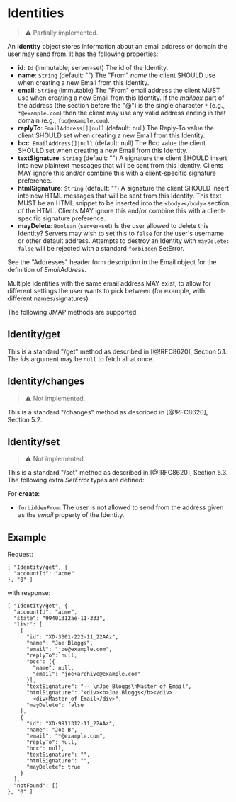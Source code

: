 # Identities

> :warning:
> Partially implemented.

An **Identity** object stores information about an email address or domain the user may send from. It has the following properties:

- **id**: `Id` (immutable; server-set)
  The id of the Identity.
- **name**: `String` (default: "")
  The "From" *name* the client SHOULD use when creating a new Email from this Identity.
- **email**: `String` (immutable)
  The "From" email address the client MUST use when creating a new Email from this Identity. If the *mailbox* part of the address (the section before the "@") is the single character `*` (e.g., `*@example.com`) then the client may use any valid address ending in that domain (e.g., `foo@example.com`).
- **replyTo**: `EmailAddress[]|null` (default: null)
  The Reply-To value the client SHOULD set when creating a new Email from this Identity.
- **bcc**: `EmailAddress[]|null` (default: null)
  The Bcc value the client SHOULD set when creating a new Email from this Identity.
- **textSignature**: `String` (default: "")
  A signature the client SHOULD insert into new plaintext messages that will be sent from this Identity. Clients MAY ignore this and/or combine this with a client-specific signature preference.
- **htmlSignature**: `String` (default: "")
  A signature the client SHOULD insert into new HTML messages that will be sent from this Identity. This text MUST be an HTML snippet to be inserted into the `<body></body>` section of the HTML. Clients MAY ignore this and/or combine this with a client-specific signature preference.
- **mayDelete**: `Boolean` (server-set)
  Is the user allowed to delete this Identity? Servers may wish to set this to `false` for the user's username or other default address. Attempts to destroy an Identity with `mayDelete: false` will be rejected with a standard `forbidden` SetError.

See the "Addresses" header form description in the Email object for the definition of *EmailAddress*.

Multiple identities with the same email address MAY exist, to allow for different settings the user wants to pick between (for example, with different names/signatures).

The following JMAP methods are supported.

## Identity/get

This is a standard "/get" method as described in [@!RFC8620], Section 5.1. The *ids* argument may be `null` to fetch all at once.

## Identity/changes

> :warning:
> Not implemented.

This is a standard "/changes" method as described in [@!RFC8620], Section 5.2.

## Identity/set

> :warning:
> Not implemented.

This is a standard "/set" method as described in [@!RFC8620], Section 5.3. The following extra *SetError* types are defined:

For **create**:

- `forbiddenFrom`: The user is not allowed to send from the address given as
  the *email* property of the Identity.

## Example

Request:

    [ "Identity/get", {
      "accountId": "acme"
    }, "0" ]

with response:

    [ "Identity/get", {
      "accountId": "acme",
      "state": "99401312ae-11-333",
      "list": [
        {
          "id": "XD-3301-222-11_22AAz",
          "name": "Joe Bloggs",
          "email": "joe@example.com",
          "replyTo": null,
          "bcc": [{
            "name": null,
            "email": "joe+archive@example.com"
          }],
          "textSignature": "-- \nJoe Bloggs\nMaster of Email",
          "htmlSignature": "<div><b>Joe Bloggs</b></div>
            <div>Master of Email</div>",
          "mayDelete": false
        },
        {
          "id": "XD-9911312-11_22AAz",
          "name": "Joe B",
          "email": "*@example.com",
          "replyTo": null,
          "bcc": null,
          "textSignature": "",
          "htmlSignature": "",
          "mayDelete": true
        }
      ],
      "notFound": []
    }, "0" ]
